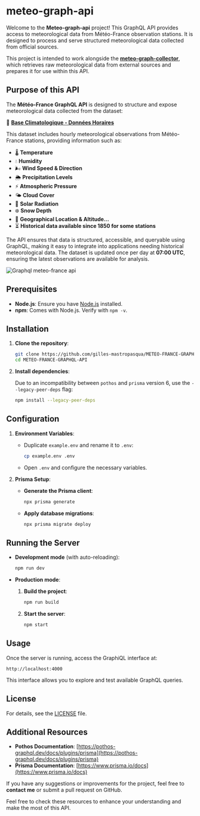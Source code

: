 # meteo-graph-api

Welcome to the **Meteo-graph-api** project! This GraphQL API provides access to meteorological data from
Météo-France observation stations. It is designed to process and serve structured meteorological data collected from
official sources.

This project is intended to work alongside the
**[meteo-graph-collector](https://github.com/gilles-mastropasqua/meteo-graph-collector)**, which retrieves raw
meteorological data from external sources and prepares it for use within this API.

## Purpose of this API

The **Météo-France GraphQL API** is designed to structure and expose meteorological data collected from the dataset:

🔗 **[Base Climatologique - Données Horaires](https://meteo.data.gouv.fr/datasets/6569b4473bedf2e7abad3b72)**

This dataset includes hourly meteorological observations from Météo-France stations, providing information such as:

- 🌡️ **Temperature**
- 💧 **Humidity**
- 🌬️ **Wind Speed & Direction**
- 🌦️ **Precipitation Levels**
- ⚡ **Atmospheric Pressure**
- 🌤️ **Cloud Cover**
- 🌅 **Solar Radiation**
- ❄️ **Snow Depth**
- 📍 **Geographical Location & Altitude...**
- ⏳ **Historical data available since 1850 for some stations**

The API ensures that data is structured, accessible, and queryable using GraphQL, making it easy to integrate into
applications needing historical meteorological data. The dataset is updated once per day at **07:00 UTC**,
ensuring the latest observations are available for analysis.

![Graphql meteo-france api](https://3w-creation.net/demo-graphql-api)

## Prerequisites

- **Node.js**: Ensure you have [Node.js](https://nodejs.org/) installed.
- **npm**: Comes with Node.js. Verify with `npm -v`.

## Installation

1. **Clone the repository**:

   ```bash
   git clone https://github.com/gilles-mastropasqua/METEO-FRANCE-GRAPHQL-API.git
   cd METEO-FRANCE-GRAPHQL-API
   ```

2. **Install dependencies**:

   Due to an incompatibility between `pothos` and `prisma` version 6, use the `--legacy-peer-deps` flag:

   ```bash
   npm install --legacy-peer-deps
   ```

## Configuration

1. **Environment Variables**:

    - Duplicate `example.env` and rename it to `.env`:

      ```bash
      cp example.env .env
      ```

    - Open `.env` and configure the necessary variables.

2. **Prisma Setup**:

    - **Generate the Prisma client**:

      ```bash
      npx prisma generate
      ```

    - **Apply database migrations**:

      ```bash
      npx prisma migrate deploy
      ```

## Running the Server

- **Development mode** (with auto-reloading):

  ```bash
  npm run dev
  ```

- **Production mode**:

    1. **Build the project**:

       ```bash
       npm run build
       ```

    2. **Start the server**:

       ```bash
       npm start
       ```

## Usage

Once the server is running, access the GraphiQL interface at:

```
http://localhost:4000
```

This interface allows you to explore and test available GraphQL queries.

## License

For details, see the [LICENSE](LICENSE) file.

## Additional Resources

- **Pothos Documentation**:
  [https://pothos-graphql.dev/docs/plugins/prisma](https://pothos-graphql.dev/docs/plugins/prisma)
- **Prisma Documentation**: [https://www.prisma.io/docs](https://www.prisma.io/docs)

If you have any suggestions or improvements for the project, feel free to **contact me** or submit a pull request on
GitHub.

Feel free to check these resources to enhance your understanding and make the most of this API.

